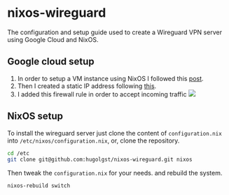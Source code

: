 # nixos-wireguard
The configuration and setup guide used to create a Wireguard VPN server using Google Cloud and NixOS.

## Google cloud setup
1. In order to setup a VM instance using NixOS I followed this [post](https://nixos.wiki/wiki/Install_NixOS_on_GCE).
2. Then I created a static IP address following [this](https://cloud.google.com/compute/docs/ip-addresses/reserve-static-external-ip-address).
3. I added this firewall rule in order to accept incoming traffic ![](https://i.imgur.com/67Pa7WA.png)

## NixOS setup
To install the wireguard server just clone the content of `configuration.nix` into `/etc/nixos/configuration.nix`, or, clone the repository.

```bash
cd /etc
git clone git@github.com:hugolgst/nixos-wireguard.git nixos
```

Then tweak the `configuration.nix` for your needs.
and rebuild the system.

```bash
nixos-rebuild switch
```
